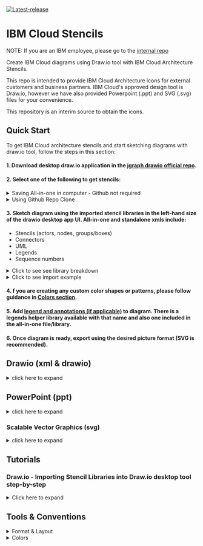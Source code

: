 [![Latest-release](https://img.shields.io/github/v/release/IBM-Cloud/architecture-icons?label=Latest%20release&logo=github)](https://github.com/IBM-Cloud/architecture-icons/releases/latest)

# IBM Cloud Stencils

NOTE: If you are an IBM employee, please go to the [internal repo](https://github.ibm.com/ibmcloud/ibm-cloud-stencils)

Create IBM Cloud diagrams using Draw.io tool with IBM Cloud Architecture Stencils.  

This repo is intended to provide IBM Cloud Architecture icons for external customers and business partners.  IBM Cloud's approved design tool is Draw.io, however we have also provided Powerpoint (.ppt) and SVG (.svg) files for your convenience.

This repository is an interim source to obtain the icons.

## Quick Start

To get IBM Cloud architecture stencils and start sketching diagrams with draw.io tool, follow the steps in this section:

#### 1. Download desktop draw.io application in the [jgraph drawio official repo](https://github.com/jgraph/drawio-desktop/releases).

#### 2. Select one of the following to get stencils:

  <details><summary>Saving All-in-one in computer - Github not required</summary>
   
  1. Go to the all-in-one online file by clicking [here](https://github.com/IBM-Cloud/architecture-icons/blob/main/drawio/stencils/2.0/ibm_all_in_one.xml)
  
  2. Hit the `Raw` button
  ![](./images/raw_button.png)
  1. Save file by right-clicking and selecting `Save Page As`
  2. Select a directory to save file.
  3. Open draw.io desktop application.
  4. In the upper left-hand menu, go to `File > Open Library`   and navigate to the folder where you previously saved the All-in-one xml file in your computer, hit `Open`.
  5. Go to [Step 3](#3-sketch-diagram-using-the-imported-stencil-libraries-in-the-left-hand-size-of-the-drawio-desktop-app-ui-all-in-one-and-standalone-xmls-include)
  
  </details>

  <details><summary>Using Github Repo Clone</summary>

  [Clone](#drawio---importing-stencil-libraries-into-drawio-desktop-tool-step-by-step) this [repo](https://github.com/IBM-Cloud/architecture-icons) and use one of the following options:

   - ##### a. If starting a diagram from scratch:
  
     <details><summary>Click here</summary>

       1. Open draw.io desktop application.
       2. In the upper left-hand menu, go to `File > Open Library`   and navigate to the [drawio/stencils/2.0 folder](/drawio/stencils/2.0) in your clone. 
       3. Select either the All-in-one library ([`ibm_all_in_one.xml`](/drawio/stencils/2.0/ibm_all_in_one.xml)) or any of the xml library(ies) of your choice (compute, data, network, etc.).
       4. Go to [Step 3](#3-sketch-diagram-using-the-imported-stencil-libraries-in-the-left-hand-size-of-the-drawio-desktop-app-ui-all-in-one-and-standalone-xmls-include)
   
        For detailed import instructions watch this video [tutorial](https://cloud.ibm.com/docs/architecture-framework?topic=architecture-framework-architecture-diagram) or follow the [step-by-step tutorial/guide](#drawio---importing-stencil-libraries-into-drawio-desktop-tool-step-by-step).

       

     </details>

   - ##### b. If already have stencils and starting from an existing diagram template:
  
     <details><summary>Click here</summary>

       1. Open the stencils repo clone folder.
       2. Go to [drawio/templates/2.0](/drawio/templates/2.0) folder and open/double-click any of the template files.

     </details>

  </details>

#### 3. Sketch diagram using the imported stencil libraries in the left-hand size of the drawio desktop app UI. All-in-one and standalone xmls include:
   - Stencils (actors, nodes, groups/boxes)
   - Connectors
   - UML
   - Legends
   - Sequence numbers

<details><summary>Click to see see library breakdown</summary>

|          **Library Type**          |                                                         All-in-one                                                         |                            Standalone                           |
|:----------------------------------:|:--------------------------------------------------------------------------------------------------------------------------:|:---------------------------------------------------------------:|
| **Library (draw.io) display name** |                                                    `vX.Y.Z IBM All-In-One`                                                   | `vX.Y.Z IBM [brand/name] [category/name]` |
|        **Library file name**       |                                                     `ibm_all_in_one.xml`                                                     |  `ibm_[brand/name]_[category/name].xml` |
|             **Example**            |                                                    `v2.1.1 IBM All-In-One`                                                   |                    `v2.1.1 IBM Cloud / Compute`                   |
|     **Sorting (top to bottom)**    | - Groups > A to Z <br> - Actors > A to Z <br> - Nodes > A to Z per category/color (e.g., compute, network, data)<br> - Connectors > Arbitrary <br> - Others > Arbitrary |                              A to Z                             |

</details>

   <details><summary>Click to see import example</summary>

   ![](images/ImportedLibraries.png)

   </details>

#### 4. f you are creating any custom color shapes or patterns, please follow guidance in [Colors section](#tools--conventions).

#### 5. Add [legend and annotations (if applicable)](#legend--annotations) to diagram. There is a legends helper library available with that name and also one included in the all-in-one file/library.

#### 6. Once diagram is ready,  export using the desired picture format (SVG is recommended).


## Drawio (xml & drawio)

<details><summary>click here to expand</summary>

### 2.0

A new generation of stencils is currently being developed and getting ready for its native release in draw.io application. This is currently the recommended generation for sketching diagrams. In the meantime, (Static) Stencil libraries created, stored and maintained in this repo can be imported and used for sketching diagrams.
### Getting drawio desktop application


Go to the [jgraph drawio repo site](https://github.com/jgraph/drawio-desktop/releases) to download the latest desktop draw.io application.


#### Stencil Index/Inventory

Several xml files are provided with groups of stencils, however, for convenience, an All-In-One xml (`ibm_all_in_one.xml`) file containing all shapes across categories is also provided and kept up to date under [drawio/stencils/2.0](/drawio/stencils/2.0).

[Click here to open](drawio/stencils/2.0/Index.tsv)


### Getting stencil libraries compatible with draw.io application

If you need to use 2.0 shapes compatible/importable with/in desktop drawio application, a static version of the stencils has been made available under [drawio/stencils/2.0](/drawio/stencils/2.0) in this repository. To import the libraries (.xmls), follow the instructions in the [below tutorial](#drawio---importing-stencil-libraries-into-drawio-desktop-tool-step-by-step) or watch this [video tutorial](https://cloud.ibm.com/docs/architecture-framework?topic=architecture-framework-architecture-diagram). Please keep in mind that when the libraries get updated (new, changed and deleted stencils) or new libraries get added/deleted, a [release](https://github.com/IBM-Cloud/architecture-icons/releases) will be published in the repo.


### 2.0 Examples

<details><summary>IBM Kubernetes Service in a Classic Single-Region Multi-Zone environment using 2.0 stencils and latest connector standards</summary>

  ![](images/2.0/Static/IKS_SR_MZ_Classic.svg)
</details>

<details><summary>IBM Kubernetes Service in a VPC Single-Region Multi-Zone environment using 2.0 stencils and latest connector standards</summary>

  ![](images/2.0/Static/IKS_SR_MZ_VPC.svg)
</details>

<details><summary>IBM Red Hat OpenShift Service in a Classic Single-Region Multi-Zone environment using 2.0 stencils and latest connector standards</summary>

  ![](images/2.0/Static/ROKS_SR_MZ_Classic.svg)
</details>

<details><summary>IBM Red Hat OpenShift Service in a VPC Single-Region Multi-Zone environment using 2.0 stencils and latest connector standards</summary>

  ![](images/2.0/Static/ROKS_SR_MZ_VPC.svg)
</details>

### 2.0 Templates

Find latest templates in [drawio/templates/2.0](/drawio/templates/2.0).

</details>

## PowerPoint (ppt)

<details><summary>click here to expand</summary>

### Getting ppt instructions file and icons

Please find the `IBM_IT Architecture diagrams kit_External` file under [ppt](./ppt/) folder. For video tutorial with demo see [video tutorial](#creating-icons-in-ppt) below.


### Creating icons in ppt




https://github.com/IBM-Cloud/architecture-icons/assets/51208928/94b6be7a-b9d4-4979-bda5-5a8f05e27e2f



</details>

### Scalable Vector Graphics (svg)

<details><summary>click here to expand</summary>

### Getting svg icons/files

Please find the SVG sfiles under [svg](./svg/) folder.

</details>

## Tutorials

### Draw.io - Importing Stencil Libraries into Draw.io desktop tool step-by-step
<details><summary>Click here to expand</summary>
<p>

This section provides instructions on how to import stencils published in this repository (available in this path [drawio/stencils/2.0](/drawio/stencils/2.0)) into draw.io desktop application.
Stencils/icons are added and grouped using libraries, the libraries can contain one or several stencils, these are saved and generated in XML format (.xml). To use these these custom libraries, they first must be imported in order to make them available in the draw.io utility/tool. Remember that only desktop drawio application (as opposed to the [online counterpart](https://app.diagrams.net/))is authorized for IBM internal diagrams.

[^3]: :warning: Please note that the following All-in-one option has been made available:

- All-in-one (`ibm_all_in_one.xml`) importable file containing all stencils/shapes is now provided for 2.0 in this directory [drawio/stencils/2.0](/drawio/stencils/2.0).


### Import Guides

<details><summary>Import using Github Clone (Recommended)</summary>
<p>

### Prerequistes

- A [GitHub.com  account](https://github.com/).
- Git [CLI](https://gist.github.com/derhuerst/1b15ff4652a867391f03) or [GitHub Desktop](https://desktop.github.com/).
- An [SSH Key associated](https://docs.github.com/en/authentication/connecting-to-github-with-ssh/adding-a-new-ssh-key-to-your-github-account) to the github.com account if using CLI.
 
### Option 1 - GitHub Desktop Instructions

<details><summary>Click here to expand</summary>

- Sign into [github.com](https://github.com).
- In the main [page](https://github.com/IBM-Cloud/architecture-icons), click the **Clone or download** button, select on **Open in Desktop**, wait for the prompt and select/confirm launching the link using GitHub Desktop application. Confirm directory where repository will be cloned:

  ![](images/CloningUsingGHD.png)

  Click on **Clone** and wait for process to complete.

- Open the desktop [Draw.io application](https://github.com/jgraph/drawio-desktop/releases) in your computer.

- Select **Create New Diagram**, then click **Create**.

  <details><summary>If importing one library (.xml) at time</summary>
  <p>

  - Click on **File > Open Library**, browse your drawio folder in your cloned/local  directory and select the XML file, then click on **Open**. Repeat for every additional XML file you wish to import.

  - Confirm library or libraries are visible in the left panel:

    ![](images/ImportedLibraries.png)
  </details>
  <details><summary>If importing all libraries (.xmls) at the same time</summary>
  <p>

  - Go to `Extras`, then click `Configuration`
  - Hit `Preferences`
  - Edit the `customLibraries` block section to include the path to all the    XML files, see [default OS configurations](#default-configurations) below
  - click `Apply` and restart to refresh the changes.
  - Confirm library or libraries are visible in the left panel
     ![](images/ImportedLibraries.png)

  </details>

</details>



### Option 2 - GitHub CLI Instructions

<details><summary>Click here to expand</summary>

- Sign into [github.com](https://github.com).
- While in the main [page](https://github.com/IBM-Cloud/architecture-icons), click the **Clone or download** button, select on **Use SSH** if not already selected (**Use HTTPS** will be displayed) and then copy the link using the copy symbol:

  ![](images/UseSSH.png)

- CD to directory where you wish to clone this repository.

- Clone the repository using **git clone** syntax using the previously copied ssh link:

  ```
  $ git clone git@github.com:ibmcloud/ibm-cloud-stencils.git
  Cloning into 'ibm-cloud-stencils'...
  Enter passphrase for key '/Users/youruserid/.ssh/id_rsa': 
  ```
- Enter the passphrase of your SSH key.

- Confirm repository was successfully cloned, the CLI should display something like this:

  ```
  remote: Enumerating objects: 58893, done.
  remote: Total 58893 (delta 0), reused 0 (delta 0), pack-reused 58893
  Receiving objects: 100% (58893/58893), 185.09 MiB | 5.01 MiB/s, done.
  Resolving deltas: 100% (18944/18944), done.
  $ 
  ```
  <details><summary>If importing one library (.xml) at time</summary>
  <p>

  - Click on **File > Open Library**, browse your drawio folder in your cloned/local  directory and select the XML file, then click on **Open**. Repeat for every additional XML file you wish to import.

  - Confirm library or libraries are visible in the left panel:

    ![](images/ImportedLibraries.png)
  </details>
  <details><summary>If importing all libraries (.xmls) at the same time</summary>
  <p>

  - Go to `Extras`, then click `Configuration`
  - Hit `Preferences`
  - Edit the `customLibraries` block section to include the path to all the    XML files, see default OS configurations below
  - click `Apply` and restart to refresh the changes.
  - Confirm library or libraries are visible in the left panel
- 
     ![](images/ImportedLibraries.png)

</details>

#### Default configurations:
:exclamation: **Important**: stencils must be in reverse order in JSON to load in alphabetical order in drawio desktop.

- #### 1. Default drawio desktop preferences file for macOS:

    <details><summary>Click here to see code snippet</summary>
    
    ```json
    {
      "language": "",
      "configVersion": null,
      "customFonts": [],
      "libraries": "general;uml;er;bpmn;flowchart;basic;arrows2",
      "customLibraries": [
        "S/REPLACE_WITH_YOUR_PATH/ibm-cloud-stencils/drawio/stencils/2.0/ibm_uml_relationships.xml",
        "S/REPLACE_WITH_YOUR_PATH/ibm-cloud-stencils/drawio/stencils/2.0/ibm_sequence_numbers.xml",
        "S/REPLACE_WITH_YOUR_PATH/ibm-cloud-stencils/drawio/stencils/2.0/ibm_core_storage.xml",
        "S/REPLACE_WITH_YOUR_PATH/ibm-cloud-stencils/drawio/stencils/2.0/ibm_core_security_devices.xml",
        "S/REPLACE_WITH_YOUR_PATH/ibm-cloud-stencils/drawio/stencils/2.0/ibm_core_security.xml",
        "S/REPLACE_WITH_YOUR_PATH/ibm-cloud-stencils/drawio/stencils/2.0/ibm_core_network_devices.xml",
        "S/REPLACE_WITH_YOUR_PATH/ibm-cloud-stencils/drawio/stencils/2.0/ibm_core_network.xml",
        "S/REPLACE_WITH_YOUR_PATH/ibm-cloud-stencils/drawio/stencils/2.0/ibm_core_management.xml",
        "S/REPLACE_WITH_YOUR_PATH/ibm-cloud-stencils/drawio/stencils/2.0/ibm_core_groups_security.xml",
        "S/REPLACE_WITH_YOUR_PATH/ibm-cloud-stencils/drawio/stencils/2.0/ibm_core_groups_network.xml",
        "S/REPLACE_WITH_YOUR_PATH/ibm-cloud-stencils/drawio/stencils/2.0/ibm_core_groups_locations.xml",
        "S/REPLACE_WITH_YOUR_PATH/ibm-cloud-stencils/drawio/stencils/2.0/ibm_core_groups_containers.xml",
        "S/REPLACE_WITH_YOUR_PATH/ibm-cloud-stencils/drawio/stencils/2.0/ibm_core_groups_compute.xml",
        "S/REPLACE_WITH_YOUR_PATH/ibm-cloud-stencils/drawio/stencils/2.0/ibm_core_groups_actors.xml",
        "S/REPLACE_WITH_YOUR_PATH/ibm-cloud-stencils/drawio/stencils/2.0/ibm_core_groups.xml",
        "S/REPLACE_WITH_YOUR_PATH/ibm-cloud-stencils/drawio/stencils/2.0/ibm_core_devops.xml",
        "S/REPLACE_WITH_YOUR_PATH/ibm-cloud-stencils/drawio/stencils/2.0/ibm_core_data.xml",
        "S/REPLACE_WITH_YOUR_PATH/ibm-cloud-stencils/drawio/stencils/2.0/ibm_core_compute_devices.xml",
        "S/REPLACE_WITH_YOUR_PATH/ibm-cloud-stencils/drawio/stencils/2.0/ibm_core_compute_containers.xml",
        "S/REPLACE_WITH_YOUR_PATH/ibm-cloud-stencils/drawio/stencils/2.0/ibm_core_compute.xml",
        "S/REPLACE_WITH_YOUR_PATH/ibm-cloud-stencils/drawio/stencils/2.0/ibm_core_applications.xml",
        "S/REPLACE_WITH_YOUR_PATH/ibm-cloud-stencils/drawio/stencils/2.0/ibm_core_actors_users.xml",
        "S/REPLACE_WITH_YOUR_PATH/ibm-cloud-stencils/drawio/stencils/2.0/ibm_core_actors_locations.xml",
        "S/REPLACE_WITH_YOUR_PATH/ibm-cloud-stencils/drawio/stencils/2.0/ibm_core_actors_devices.xml",
        "S/REPLACE_WITH_YOUR_PATH/ibm-cloud-stencils/drawio/stencils/2.0/ibm_cloud_storage_devices.xml",
        "S/REPLACE_WITH_YOUR_PATH/ibm-cloud-stencils/drawio/stencils/2.0/ibm_cloud_storage.xml",
        "S/REPLACE_WITH_YOUR_PATH/ibm-cloud-stencils/drawio/stencils/2.0/ibm_cloud_security.xml",
        "S/REPLACE_WITH_YOUR_PATH/ibm-cloud-stencils/drawio/stencils/2.0/ibm_cloud_paks.xml",
        "S/REPLACE_WITH_YOUR_PATH/ibm-cloud-stencils/drawio/stencils/2.0/ibm_cloud_network_devices.xml",
        "S/REPLACE_WITH_YOUR_PATH/ibm-cloud-stencils/drawio/stencils/2.0/ibm_cloud_network.xml",
        "S/REPLACE_WITH_YOUR_PATH/ibm-cloud-stencils/drawio/stencils/2.0/ibm_cloud_management.xml",
        "S/REPLACE_WITH_YOUR_PATH/ibm-cloud-stencils/drawio/stencils/2.0/ibm_cloud_groups_security.xml",
        "S/REPLACE_WITH_YOUR_PATH/ibm-cloud-stencils/drawio/stencils/2.0/ibm_cloud_groups_network.xml",
        "S/REPLACE_WITH_YOUR_PATH/ibm-cloud-stencils/drawio/stencils/2.0/ibm_cloud_groups_locations.xml",
        "S/REPLACE_WITH_YOUR_PATH/ibm-cloud-stencils/drawio/stencils/2.0/ibm_cloud_groups.xml",
        "S/REPLACE_WITH_YOUR_PATH/ibm-cloud-stencils/drawio/stencils/2.0/ibm_cloud_data_databases.xml",
        "S/REPLACE_WITH_YOUR_PATH/ibm-cloud-stencils/drawio/stencils/2.0/ibm_cloud_compute_devices.xml",
        "S/REPLACE_WITH_YOUR_PATH/ibm-cloud-stencils/drawio/stencils/2.0/ibm_cloud_compute.xml",
        "S/REPLACE_WITH_YOUR_PATH/ibm-cloud-stencils/drawio/stencils/2.0/ibm_cloud_applications.xml",
        "S/REPLACE_WITH_YOUR_PATH/ibm-cloud-stencils/drawio/stencils/2.0/ibm_all_in_one.xml",
        "S/REPLACE_WITH_YOUR_PATH/ibm-cloud-stencils/drawio/stencils/2.0/3rd Party Products.xml"
      ],
      "plugins": [],
      "recentColors": [],
      "formatWidth": "240",
      "createTarget": false,
      "pageFormat": {
        "x": 0,
        "y": 0,
        "width": 827,
        "height": 1169
      },
      "search": true,
      "showStartScreen": true,
      "gridColor": "#d0d0d0",
      "darkGridColor": "#424242",
      "autosave": false,
      "resizeImages": null,
      "openCounter": 1,
      "version": 18,
      "unit": 1,
      "isRulerOn": false,
      "ui": ""
    }
    ```   
    
   
    
    
    </details>


</p>
</details>

<details><summary>Import using Download Zip</summary>
<p>

- To download all contents of the repository, navigate to the main [page](README.md), click the **Clone or download** button and then select **Download ZIP**. Alternatively, if downloading a specific version/release, go the [releases page](https://github.com/IBM-Cloud/architecture-icons/releases), select the one needed and hit the `source code (zip)` button.

- Go to your downloads directory and extract the ZIP file contents and access the folder called **drawio**, it should be located in the following path:

  `YourDownloadsDirectory/ibm-cloud-stencils-master/drawio`

- Confirm XML file(s) you wish to import are visible inside the the drawio folder in your downloads directory:

![](/images/ConfirmXMLfiles.png)

- Open the desktop [Draw.io application](https://github.com/jgraph/drawio-desktop/releases) in your computer.

- Select **Create New Diagram**, then click **Create**.

- Click on **File > Open Library**, browse your drawio folder in your downloads directory and select the XML file, then click on **Open**. Repeat for every additional XML file you wish to import.

- Confirm library or libraries are visible in the left panel:

  ![](images/ImportedLibraries.png)

  If you run into issues, please use Github Clone approach (below)
</p>
</details>
 
</p>
</details>

## Tools & Conventions


<details><summary>Format & Layout</summary>
<p>

IBM stencils / shapes can be of any of the following formats:
- Groups (container group with solid border and single sidebar + icon in upper left corner): represent a deployedOn relationship for locations (logical, virtual, physical) of platforms, infrastructure, network, etc, on which services and applications are deployed.  For example, a virtual server instance is `deployedOn` a subnet (refer to example below).
- Zones (non-container group with dashed border and icon in upper left corner): represent a deployedTo relationship in which one application, service or component is deployed to another. For example, a virtual server instance is `deployedTo` a security group (refer to example below).
- Nodes (square shape with icon): are meant to represent standalone components or devices.
- Actors (round shape with icon): represent roles, functions or attributes played by human users, devices and other entities that interact with any of the above.

  This example shows the App VSI deployedOn App Subnet and App VSI deployedTo both the Maint SG and App SG.

  <details><summary>Click to expand</summary>
  <p>

  ![](images/DeployedTo.png)

  </p>
  </details>

  Using a non-container group for security group prevents ambiguities as to whether the App VSI is physically in the subnet or a security group if the security group were a container group, however since the security group is a non-container group the App VSI is only physically in the subnet on the diagram.

  If needed, use alt-click or option-click to click inside of a non-container group.

</p>
</details>



<details><summary>Colors</summary>
<p>

![](images/Colors.png)

Codes for the above colors correspond to the following primary color codes.

Fill colors are either white or the light color from the same color family as the corresponding primary color.  For example, Cyan 50 is the primary color for Network and the corresponding fill color for a network group is either white or Cyan 10 for accessibility. 

Nested container groups should alternate between white and light fill for accessibility.

![](images/ColorCodes.png)

If additional colors (not used in [connectors](/drawio/stencils/2.0/Connectors.drawio) or the above screenshot) are needed for customizing connector lines, adding non-standard background to boxes/groups and/or adding color to shapes outside the libraries, make sure to use the pre-approved colors listed [here](https://www.ibm.com/design/language/color/#specifications)

<details><summary>Connectors</summary>
<p>

  ![](images/Connectors.svg)
  
Please see the [Connectors file](/drawio/stencils/2.0/Connectors.drawio) with draw.io format version of the picture above or import the [IBM Connectors xml library](/drawio/stencils/2.0/ibm_connectors.xml).

</p>
</details>

## Help & Support

For additional help and support on how to use stencils and drawio, please open an [issue](https://github.com/IBM-Cloud/architecture-icons/issues).
